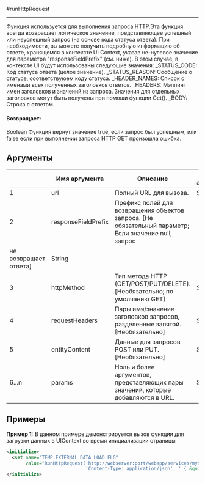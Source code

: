 #runHttpRequest

---

Функция используется для выполнения запроса HTTP.Эта функция всегда возвращает логическое значение, представляющее успешный или неуспешный запрос (на основе кода статуса ответа). При необходимости, вы можете получить подробную информацию об ответе, хранящемся в контексте UI Context, указав не-нулевое значение для параметра "responseFieldPrefix" (см. ниже). В этом случае, в контексте UI будут использованы следующие значения: <responseFieldPrefix>_STATUS_CODE: Код статуса ответа (целое значение). <responseFieldPrefix>_STATUS_REASON: Сообщение о статусе, соответствуюем коду статуса. <responseFieldPrefix>_HEADER_NAMES: Список с именами всех полученных заголовков ответов. <responseFieldPrefix>_HEADERS: Мэппинг имен заголовков и значений из запроса. Значения для отдельных заголовков могут быть получены при помощи функции Get(). <responseFieldPrefix>_BODY: Строка с ответом.

#### Возвращает:

Boolean
Функция вернут значение true, если запрос был успешным, или false если при выполнении запроса HTTP GET
произошла ошибка.

## Аргументы

|  | Имя аргумента | Описание | Тип значения |
| --- | --- | --- | --- |
| 1 | url | Полный URL для вызова. | String |
| 2 | responseFieldPrefix | Префикс полей для возвращения объектов запроса. [Не обязательный параметр; Если значение null, запрос
не возвращает ответа] | String |
| 3 | httpMethod | Тип метода HTTP (GET/POST/PUT/DELETE). [Необязательно; по умолчанию GET] | String |
| 4 | requestHeaders | Пары имя/значение заголовков запросов, разделенные запятой. [Необязательно] | String |
| 5 | entityContent | Данные для запросов POST или PUT. [Необязательно] | String |
| 6...n | params | Ноль и более аргументов, представляющих пары значений, которые добавляются в URL. | String |

## Примеры

**Пример 1:** В данном примере демонстрируется вызов функции для загрузки данных в UIContext во время инициализации страницы
```xml
<initialize>
  <set name="TEMP.EXTERNAL_DATA_LOAD_FLG"
       value="RunHttpRequest('http://webserver:port/webapp/services/myservice', 'TEMP.RESPONSE', 'POST',
                             'Content-Type: application/json', ' { &quot;myProperty&quot; : ' + INCIDENT.INCIDENT_RK  + ' }'" />
</initialize>
```

